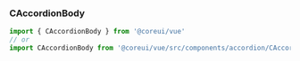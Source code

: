 ### CAccordionBody

```jsx
import { CAccordionBody } from '@coreui/vue'
// or
import CAccordionBody from '@coreui/vue/src/components/accordion/CAccordionBody'
```
